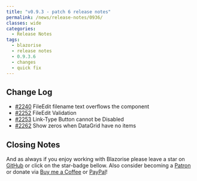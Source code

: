 ```yaml
---
title: "v0.9.3 - patch 6 release notes"
permalink: /news/release-notes/0936/
classes: wide
categories:
  - Release Notes
tags:
  - blazorise
  - release notes
  - 0.9.3.6
  - changes
  - quick fix
---
```


## Change Log

- [#2240](https://github.com/stsrki/Blazorise/issues/2240) FileEdit filename text overflows the component
- [#2252](https://github.com/stsrki/Blazorise/issues/2252) FileEdit Validation
- [#2253](https://github.com/stsrki/Blazorise/issues/2253) Link-Type Button cannot be Disabled
- [#2262](https://github.com/stsrki/Blazorise/issues/2262) Show zeros when DataGrid have no items

## Closing Notes

And as always if you enjoy working with Blazorise please leave a star on [GitHub](https://github.com/stsrki/Blazorise) or click on the star-badge bellow. Also consider becoming a [Patron](https://www.patreon.com/mladenmacanovic) or donate via [Buy me a Coffee](https://www.buymeacoffee.com/mladenmacanovic) or [PayPal](https://www.paypal.me/mladenmacanovic)!